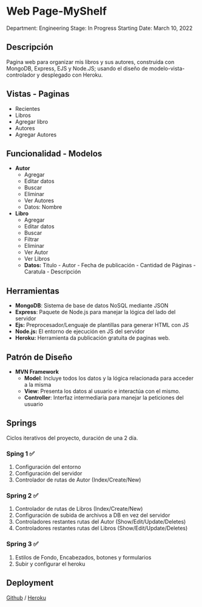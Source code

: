 # Web Page-MyShelf

Department: Engineering
Stage: In Progress
Starting Date: March 10, 2022

## Descripción

Pagina web para organizar mis libros y sus autores, construida con MongoDB, Express, EJS y Node.JS; usando el diseño de modelo-vista-controlador y desplegado con Heroku.

## Vistas - Paginas

- Recientes
- Libros
- Agregar libro
- Autores
- Agregar Autores

## Funcionalidad - Modelos

- **Autor**
    - Agregar
    - Editar datos
    - Buscar
    - Eliminar
    - Ver Autores
    - Datos: Nombre
- **Libro**
    - Agregar
    - Editar datos
    - Buscar
    - Filtrar
    - Eliminar
    - Ver Autor
    - Ver Libros
    - **Datos:** Titulo - Autor - Fecha de publicación - Cantidad de Páginas - Caratula - Descripción

## Herramientas

- **MongoDB**: Sistema de base de datos NoSQL mediante JSON
- **Express**: Paquete de Node.js para manejar la lógica del lado del servidor
- **Ejs:** Preprocesador/Lenguaje de plantillas para generar HTML con JS
- **Node.js:** El entorno de ejecución en JS del servidor
- **Heroku:** Herramienta da publicación gratuita de paginas web.

## Patrón de Diseño

- **MVN Framework**
    - **Model**: Incluye todos los datos y la lógica relacionada para acceder a la misma
    - **View**: Presenta los datos al usuario e interactúa con el mismo.
    - **Controller**: Interfaz intermediaria para manejar la peticiones del usuario

## Springs

Ciclos iterativos del proyecto, duración de una 2 día.

### Sping 1 ✅

1. Configuración del entorno
2. Configuración del servidor
3. Controlador de rutas de Autor (Index/Create/New)

### Spring 2 ✅

1. Controlador de rutas de Libros (Index/Create/New)
2. Configuración de subida de archivos a DB en vez del servidor
3. Controladores restantes rutas del Autor (Show/Edit/Update/Deletes)
4. Controladores restantes rutas del Libros (Show/Edit/Update/Deletes)

### Spring 3 ✅

1. Estilos de Fondo, Encabezados, botones y formularios
2. Subir y configurar el heroku

## Deployment

[Github](https://github.com/labrdev/myshelf-web) / [Heroku](https://myshelf-br.herokuapp.com/books/623668e10057122844516c0e)
